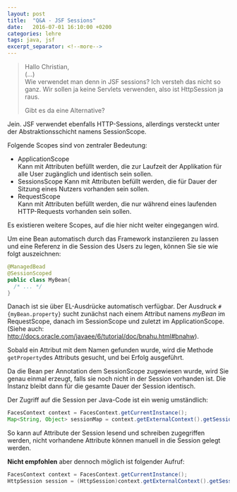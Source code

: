 ```yaml
---
layout: post
title:  "Q&A - JSF Sessions"
date:   2016-07-01 16:10:00 +0200
categories: lehre
tags: java, jsf
excerpt_separator: <!--more-->
---
```


> Hallo Christian,  
> (...)  
> Wie verwendet man denn in JSF sessions? Ich versteh das nicht so ganz.
> Wir sollen ja keine Servlets verwenden, also ist HttpSession ja raus.
>
> Gibt es da eine Alternative?

Jein. JSF verwendet ebenfalls HTTP-Sessions, allerdings versteckt unter der Abstraktionsschicht namens SessionScope.

<!--more-->

Folgende Scopes sind von zentraler Bedeutung:

- ApplicationScope  
  Kann mit Attributen befüllt werden, die zur Laufzeit der Applikation für alle User zugänglich und identisch sein sollen.
- SessionsScope
  Kann mit Attributen befüllt werden, die für Dauer der Sitzung eines Nutzers vorhanden sein sollen.
- RequestScope  
  Kann mit Attributen befüllt werden, die nur während eines laufenden HTTP-Requests vorhanden sein sollen.

Es existieren weitere Scopes, auf die hier nicht weiter eingegangen wird.

Um eine Bean automatisch durch das Framework instanziieren zu lassen und eine Referenz in die Session des Users zu legen, können Sie sie wie folgt auszeichnen:

```` java
@ManagedBead
@SessionScoped
public class MyBean{
  /* ... */
}
````

Danach ist sie über EL-Ausdrücke automatisch verfügbar. Der Ausdruck `#{myBean.property}` sucht zunächst nach einem Attribut namens *myBean* im RequestScope, danach im SessionScope und zuletzt im ApplicationScope. (Siehe auch: http://docs.oracle.com/javaee/6/tutorial/doc/bnahu.html#bnahw).

Sobald ein Attribut mit dem Namen gefunden wurde, wird die Methode `getProperty`des Attributs gesucht, und bei Erfolg ausgeführt.

Da die Bean per Annotation dem SessionScope zugewiesen wurde, wird Sie genau einmal erzeugt, falls sie noch nicht in der Session vorhanden ist. Die Instanz bleibt dann für die gesamte Dauer der Session identisch.

Der Zugriff auf die Session per Java-Code ist ein wenig umständlich:

```java
FacesContext context = FacesContext.getCurrentInstance();
Map<String, Object> sessionMap = context.getExternalContext().getSessionMap();
```

So kann auf Attribute der Session lesend und schreiben zugegriffen werden, nicht vorhandene Attribute können manuell in die Session gelegt werden.

**Nicht empfohlen** aber dennoch möglich ist folgender Aufruf:

``` java
FacesContext context = FacesContext.getCurrentInstance();
HttpSession session = (HttpSession)context.getExternalContext().getSession(true);
```
